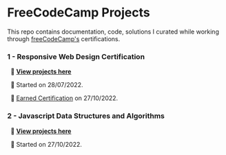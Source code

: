 # FreeCodeCamp Projects

This repo contains documentation, code, solutions I curated while working through [freeCodeCamp's](https://www.freecodecamp.org)  certifications.


### **1 - Responsive Web Design Certification**

  &nbsp; 📍 [**View projects here**](https://github.com/shivkumar98/FreeCodeCamp-Projects/tree/main/01-Responsive%20Web%20Design)
  
  &nbsp; 📍 Started on 28/07/2022.

  &nbsp; 📍 [Earned Certification](https://www.freecodecamp.org/certification/fcc55144a21-0a3a-4329-acd7-8e49b83d46f3/responsive-web-design) on 27/10/2022.

 ### **2 - Javascript Data Structures and Algorithms**

  &nbsp; 📍 [**View projects here**](02-Javascript%20Algorithms%20and%20Data%20Structures)
  
  &nbsp; 📍 Started on 27/10/2022.
